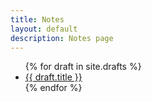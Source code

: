 ```yaml
---
title: Notes
layout: default
description: Notes page
---
```

<div class="post-list">
  <ul>
    {% for draft in site.drafts %}
      <li>
        <a href="{{ draft.url | prepend: site.baseurl }}">{{ draft.title }}</a>
      </li>
    {% endfor %}
  </ul>
</div>
